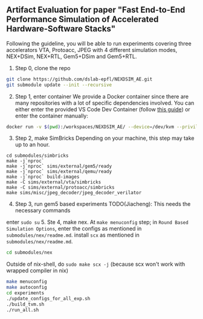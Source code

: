 ## Artifact Evaluation for paper "Fast End-to-End Performance Simulation of Accelerated Hardware-Software Stacks"

Following the guideline, you will be able to run experiments covering three accelerators VTA, Protoacc, JPEG with 4 different simulation modes, NEX+DSim, NEX+RTL, Gem5+DSim and Gem5+RTL.


1. Step 0, clone the repo
```bash
git clone https://github.com/dslab-epfl/NEXDSIM_AE.git
git submodule update --init --recursive
```

2. Step 1, enter container
We provide a Docker container since there are many repositories with a lot of specific dependencies involved. You can either enter the provided VS Code Dev Container (follow [this guide](https://code.visualstudio.com/docs/devcontainers/containers)) or enter the container manually:  
```bash
docker run -v $(pwd):/workspaces/NEXDSIM_AE/ --device=/dev/kvm --privileged -it kaufijonas/nexdsim:sosp25_ae /bin/bash -c "sudo chmod 666 /dev/kvm && /bin/bash"
```

3. Step 2, make SimBricks
Depending on your machine, this step may take up to an hour.
```
cd submodules/simbricks
make -j`nproc`
make -j`nproc` sims/external/gem5/ready
make -j`nproc` sims/external/qemu/ready
make -j`nproc` build-images
make -C sims/external/vta/simbricks
make -C sims/external/protoacc/simbricks
make sims/misc/jpeg_decoder/jpeg_decoder_verilator
```

4. Step 3, run gem5 based experiments
TODO(Jiacheng): This needs the necessary commands

enter `sudo su`
5. Ste 4, make nex. At `make menuconfig` step;
in `Round Based Simulation Options`, enter the configs as mentioned in `submodules/nex/readme.md`. 
install `scx` as mentioned in `submodules/nex/readme.md`.

```bash
cd submodules/nex
```

Outside of nix-shell, do `sudo make scx -j` (because scx won't work with wrapped compiler in nix)

```bash
make menuconfig
make autoconfig
cd experiments
./update_configs_for_all_exp.sh
./build_tvm.sh
./run_all.sh
```


